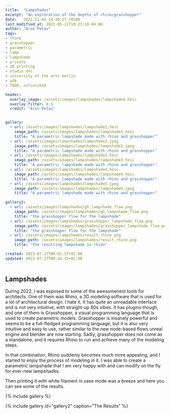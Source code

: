 ```yaml
---
title:  "Lampshades"
excerpt: "An exploration of the depths of rhino/grasshopper"
date:   2022-12-04 14:39:27 +0100
last_modified_at: 2021-05-11T10:23:16-04:00
author: "Aron Petau"
tags:
- rhino
- grasshopper
- parametric
- lamp
- lampshade
- private
- 3D printing
- studio d+c
- university of the arts berlin
- udk
- TODO, unfinished

header:
  overlay_image: /assets/images/lampshades/lampshade4.heic
  overlay_filter: 0.5
  credit: "Aron Petau"


gallery:
  - url: /assets/images/lampshades/lampshade1.heic
    image_path: /assets/images/lampshades/lampshade1.heic
    title: "A parametric lampshade made with rhino and grasshopper"
  - url: /assets/images/lampshades/lampshade2.jpeg
    image_path: /assets/images/lampshades/lampshade2.jpeg
    title: "A parametric lampshade made with rhino and grasshopper"
  - url: /assets/images/lampshades/lampshade3.heic
    image_path: /assets/images/lampshades/lampshade3.heic
    title: "A parametric lampshade made with rhino and grasshopper"
  - url: /assets/images/lampshades/lampshade4.heic
    image_path: /assets/images/lampshades/lampshade4.heic
    title: "A parametric lampshade made with rhino and grasshopper"
  - url: /assets/images/lampshades/lampshade5.jpeg
    image_path: /assets/images/lampshades/lampshade5.jpeg
    title: "A parametric lampshade made with rhino and grasshopper"

gallery2:
  - url: /assets/images/lampshades/gh_lampshade_flow.png
    image_path: /assets/images/lampshades/gh_lampshade_flow.png
    title: "the grasshopper flow for the lampshade"
  - url: /assets/images/lampshades/grasshopper_lampshade_flow.png
    image_path: /assets/images/lampshades/grasshopper_lampshade_flow.png
    title: "the grasshopper flow for the lampshade"
  - url: /assets/images/lampshades/result_rhino.png
    image_path: /assets/images/lampshades/result_rhino.png
    title: "The resulting lampshade in rhino"

created: 2023-07-27T00:01:27+02:00
updated: 2023-07-27T00:16:33+02:00
---
```


## Lampshades

During 2022, I was exposed to some of the awesomenest tools for architects.
One of them was Rhino, a 3D modeling software that is used for a lot of architectural design. 
I hate it. It has quite an unreadable interface and is not very intuitive, with straight-up 80s vibes.
It has plugins though, and one of them is Grasshopper, a visual programming language that is used to create parametric models.
Grasshopper is insanely powerful and seems to be a full-fledged programming language, but it is also very intuitive and easy to use, rather similar to the new node-based flows unreal engine and blender are now starting.
Sadly, grasshopper does not come as a standalone, and it requires Rhino to run and achieve many of the modeling steps.

In that combination, Rhino suddenly becomes much more appealing, and I started to enjoy the process of modeling in it.
I was able to create a parametric lampshade that I am very happy with and can modify on the fly for ever-new lampshades.

Then printing it with white filament in vase mode was a breeze and here you can see some of the results.

{% include gallery %}

{% include gallery id="gallery2"  caption="The Results" %}
